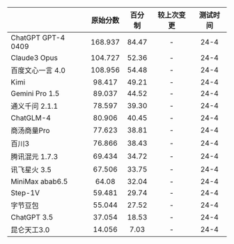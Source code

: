 |                    | 原始分数    | 百分制   | 较上次变更 | 测试时间 |
|------------------|:-------:|:-----:|:-----:|:----:|
| ChatGPT GPT-4 0409 | 168.937 | 84.47 | -     | 24-4 |
| Claude3 Opus       | 104.727 | 52.36 | -     | 24-4 |
| 百度文心一言 4.0         | 108.956 | 54.48 | -     | 24-4 |
| Kimi               | 98.417  | 49.21 | -     | 24-4 |
| Gemini Pro 1.5     | 89.037  | 44.52 | -     | 24-4 |
| 通义千问 2.1.1         | 78.597  | 39.30 | -     | 24-4 |
| ChatGLM-4          | 80.906  | 40.45 | -     | 24-4 |
| 商汤商量Pro            | 77.623  | 38.81 | -     | 24-4 |
| 百川3                | 76.866  | 38.43 | -     | 24-4 |
| 腾讯混元 1.7.3         | 69.434  | 34.72 | -     | 24-4 |
| 讯飞星火 3.5           | 67.506  | 33.75 | -     | 24-4 |
| MiniMax abab6.5    | 64.08   | 32.04 | -     | 24-4 |
| Step-1V            | 59.481  | 29.74 | -     | 24-4 |
| 字节豆包               | 55.044  | 27.52 | -     | 24-4 |
| ChatGPT 3.5        | 37.054  | 18.53 | -     | 24-4 |
| 昆仑天工3.0            | 14.056  | 7.03  | -     | 24-4 |
